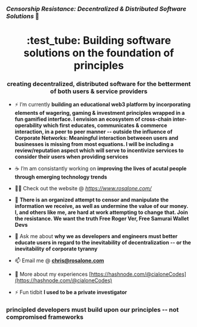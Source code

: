 ### *Censorship Resistance: Decentralized & Distributed Software Solutions*  :rocket: 


<h1 align="center"> :test_tube:  Building software solutions on the foundation of principles</h1>
<h3 align="center">creating decentralized, distributed software for the betterment of both users & service providers</h3>

- ⚡ I’m currently **building an educational web3 platform by incorporating elements of wagering, gaming & investment principles wrapped in a fun gamified interface. I envision an ecosystem of cross-chain inter-operability which first educates, communicates & commerce interaction, in a peer to peer manner -- outside the influence of Corporate Networks: Meaningful interaction betweeen users and businesses is missing from most equations. I will be including a review/reputation aspect which will serve to incentivize services to consider their users when providing services** 

- :coffee:   I’m am consistantly working on **improving the lives of acutal people through emerging technology trends**

- 👨‍💻 Check out the website @ *https://www.rosalone.com/*

- :ninja: **There is an organized attempt to censor and manipulate the information we receive, as well as undermine the value of our money. I, and others like me, are hard at work attempting to change that. Join the resistance. We want the truth Free Roger Ver, Free Samurai Wallet Devs**

- 💬 Ask me about **why we as developers and engineers must better educate users in regard to the inevitability of decentralization -- or the inevitability of corporate tyranny**

- 📫 Email me @ **chris@rosalone.com**

- 📄 More about my experiences [https://hashnode.com/@cialoneCodes](https://hashnode.com/@cialoneCodes)

- ⚡ Fun tidbit **I used to be a private investigator**

<h3 align="left">principled developers must build upon our principles -- not compromised frameworks</h3>


